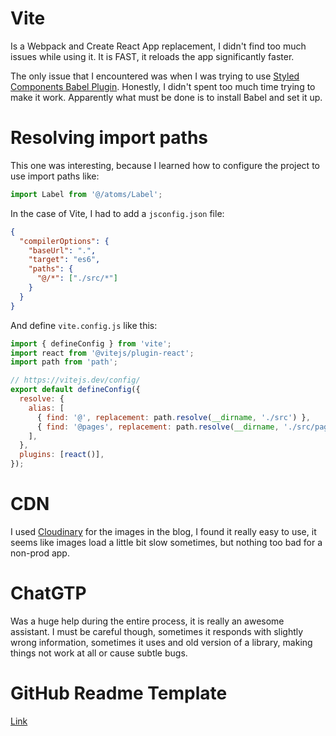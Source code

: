 # Vite

Is a Webpack and Create React App replacement, I didn't find too much issues while using it. It is FAST, it reloads the app significantly faster.

The only issue that I encountered was when I was trying to use [Styled Components Babel Plugin](https://styled-components.com/docs/tooling#babel-plugin). Honestly, I didn't spent too much time trying to make it work. Apparently what must be done is to install Babel and set it up.

# Resolving import paths

This one was interesting, because I learned how to configure the project to use import paths like:

```js
import Label from '@/atoms/Label';
```

In the case of Vite, I had to add a `jsconfig.json` file:

```json
{
  "compilerOptions": {
    "baseUrl": ".",
    "target": "es6",
    "paths": {
      "@/*": ["./src/*"]
    }
  }
}
```

And define `vite.config.js` like this:

```js
import { defineConfig } from 'vite';
import react from '@vitejs/plugin-react';
import path from 'path';

// https://vitejs.dev/config/
export default defineConfig({
  resolve: {
    alias: [
      { find: '@', replacement: path.resolve(__dirname, './src') },
      { find: '@pages', replacement: path.resolve(__dirname, './src/pages') },
    ],
  },
  plugins: [react()],
});
```

# CDN

I used [Cloudinary](https://cloudinary.com/) for the images in the blog, I found it really easy to use, it seems like images load a little bit slow sometimes, but nothing too bad for a non-prod app.

# ChatGTP

Was a huge help during the entire process, it is really an awesome assistant. I must be careful though, sometimes it responds with slightly wrong information, sometimes it uses and old version of a library, making things not work at all or cause subtle bugs.

# GitHub Readme Template

[Link](https://github.com/othneildrew/Best-README-Template)